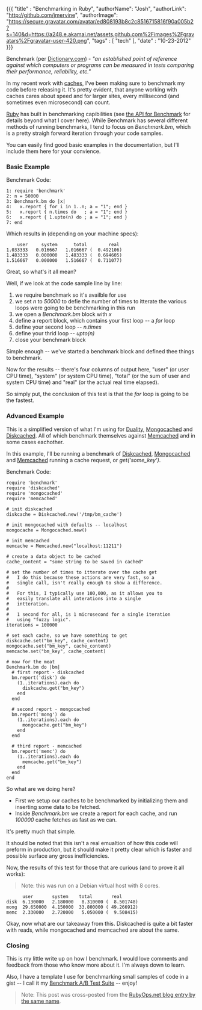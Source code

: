 {{{
  "title" : "Benchmarking in Ruby",
  "authorName": "Josh",
  "authorLink": "http://github.com/jmervine",
  "authorImage": "https://secure.gravatar.com/avatar/ed808193b8c2c8516715816f90a005b2?s=140&d=https://a248.e.akamai.net/assets.github.com%2Fimages%2Fgravatars%2Fgravatar-user-420.png",
  "tags" : [ "tech" ],
  "date" : "10-23-2012"
}}}

Benchmark (per [Dictionary.com](http://dictionary.reference.com/browse/benchmark)) - *"an established point of reference against which computers or programs can be measured in tests comparing their performance, reliability, etc."*

In my recent work with [caches](http://www.rubyops.net/caching), I've been making sure to benchmark my code before releasing it. It's pretty evident, that anyone working with caches cares about speed and for larger sites, every millisecond (and sometimes even microsecond) can count.

[Ruby] has built in benchmarking capibilities (see [the API for Benchmark](http://www.ruby-doc.org/stdlib-1.9.3/libdoc/benchmark/rdoc/Benchmark.html) for details beyond what I cover here). While Benchmark has several different methods of running benchmarks, I tend to focus on *Benchmark.bm*, which is a pretty straigh forward iteration through your code samples.

You can easily find good basic examples in the documentation, but I'll include them here for your convience.

### Basic Example

Benchmark Code:

    1: require 'benchmark'
    2: n = 50000
    3: Benchmark.bm do |x|
    4:   x.report { for i in 1..n; a = "1"; end }
    5:   x.report { n.times do   ; a = "1"; end }
    6:   x.report { 1.upto(n) do ; a = "1"; end }
    7: end


Which results in (depending on your machine specs):

        user     system      total        real
    1.033333   0.016667   1.016667 (  0.492106)
    1.483333   0.000000   1.483333 (  0.694605)
    1.516667   0.000000   1.516667 (  0.711077)


Great, so what's it all mean?

Well, if we look at the code sample line by line:

1. we require benchmark so it's availble for use
2. we set *n* to *50000* to defie the number of times to itterate the various loops were going to be benchmarking in this run
3. we open a *Benchmark.bm* block with *x*
4. define a report block, which contains your first loop -- a *for* loop
5. define your second loop -- *n.times*
6. define your thrid loop -- *upto(n)*
7. close your benchmark block

Simple enough -- we've started a benchmark block and defined thee things to benchmark.

Now for the results -- there's four columns of output here, "user" (or user CPU time), "system" (or system CPU time), "total" (or the sum of user and system CPU time) and "real" (or the actual real time elapsed).

So simply put, the conclusion of this test is that the *for* loop is going to be the fastest.

### Advanced Example

This is a simplified version of what I'm using for [Duality], [Mongocached] and [Diskcached]. All of which benchmark themselves against [Memcached] and in some cases eachother.


In this example, I'll be running a benchmark of [Diskcached], [Mongocached] and [Memcached] running a cache request, or *get('some_key')*.


Benchmark Code:

    require 'benchmark'
    require 'diskcached'
    require 'mongocached'
    require 'memcached'

    # init diskcached
    diskcache = Diskcached.new('/tmp/bm_cache')

    # init mongocached with defaults -- localhost
    mongocache = Mongocached.new()

    # init memcached
    memcache = Memcached.new("localhost:11211")

    # create a data object to be cached
    cache_content = "some string to be saved in cached"

    # set the number of times to itterate over the cache get
    #   I do this because these actions are very fast, so a
    #   single call, isn't really enough to show a difference.
    #
    #   For this, I typically use 100,000, as it allows you to
    #   easily translate all interations into a single
    #   intteration.
    #
    #   1 second for all, is 1 microsecond for a single iteration
    #   using "fuzzy logic".
    iterations = 100000

    # set each cache, so we have something to get
    diskcache.set("bm_key", cache_content)
    mongocache.set("bm_key", cache_content)
    memcache.set("bm_key", cache_content)

    # now for the meat
    Benchmark.bm do |bm|
      # first report - diskcached
      bm.report('disk') do
        (1..iterations).each do
          diskcache.get("bm_key")
        end
      end

      # second report - mongocached
      bm.report('mong') do
        (1..iterations).each do
          mongocache.get("bm_key")
        end
      end

      # third report - memcached
      bm.report('memc') do
        (1..iterations).each do
          memcache.get("bm_key")
        end
      end
    end


So what are we doing here?

* First we setup our caches to be benchmarked by initializing them and inserting some data to be fetched.
* Inside *Benchmark.bm* we create a report for each cache, and run *100000* cache fetches as fast as we can.

It's pretty much that simple.

It should be noted that this isn't a real emualtion of how this code will preform in production, but it should make it pretty clear which is faster and possible surface any gross inefficiencies.


Now, the results of this test for those that are curious (and to prove it all works):
> Note: this was run on a Debian virtual host with 8 cores.


          user       system    total       real
    disk  6.130000   2.180000   8.310000 (  8.501748)
    mong  29.650000  4.150000  33.800000 ( 49.266912)
    memc  2.330000   2.720000   5.050000 (  9.508415)


Okay, now what are our takeaway from this. Diskcached is quite a bit faster with reads, while mongocached and memcached are about the same.


### Closing

This is my little write up on how I benchmark. I would love comments and feedback from those who know more about it. I'm always down to learn.

Also, I have a template I use for benchmarking small samples of code in a gist -- I call it my [Benchmark A/B Test Suite](https://gist.github.com/3157875) -- enjoy!

> Note: This post was cross-posted from the [RubyOps.net blog entry by the same name](http://www.rubyops.net/benchmarking-in-ruby).


[Ruby]: http://www.rubyops.net/ruby
[Duality]: http://www.rubyops.net/duality-two-caches-at-once
[Mongocached]: http://www.rubyops.net/mongocached-simple-cache-using-mongodb
[Diskcached]: http://www.rubyops.net/diskcached-simple-disk-cacheing-for-ruby
[Memcached]: http://memcached.org/
